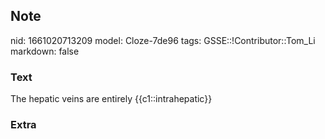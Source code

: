 ## Note
nid: 1661020713209
model: Cloze-7de96
tags: GSSE::!Contributor::Tom_Li
markdown: false

### Text
The hepatic veins are entirely {{c1::intrahepatic}}

### Extra

